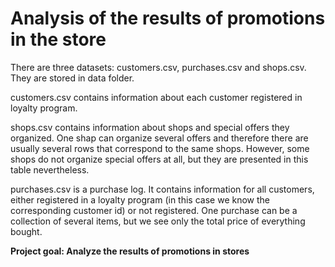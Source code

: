 # Analysis of the results of promotions in the store

There are three datasets: customers.csv, purchases.csv and shops.csv. They are stored in data folder.

customers.csv contains information about each customer registered in loyalty program.

shops.csv contains information about shops and special offers they organized. One shap can organize several offers and therefore there are usually several rows that correspond to the same shops. However, some shops do not organize special offers at all, but they are presented in this table nevertheless.

purchases.csv is a purchase log. It contains information for all customers, either registered in a loyalty program (in this case we know the corresponding customer id) or not registered. One purchase can be a collection of several items, but we see only the total price of everything bought.

**Project goal: Analyze the results of promotions in stores**
